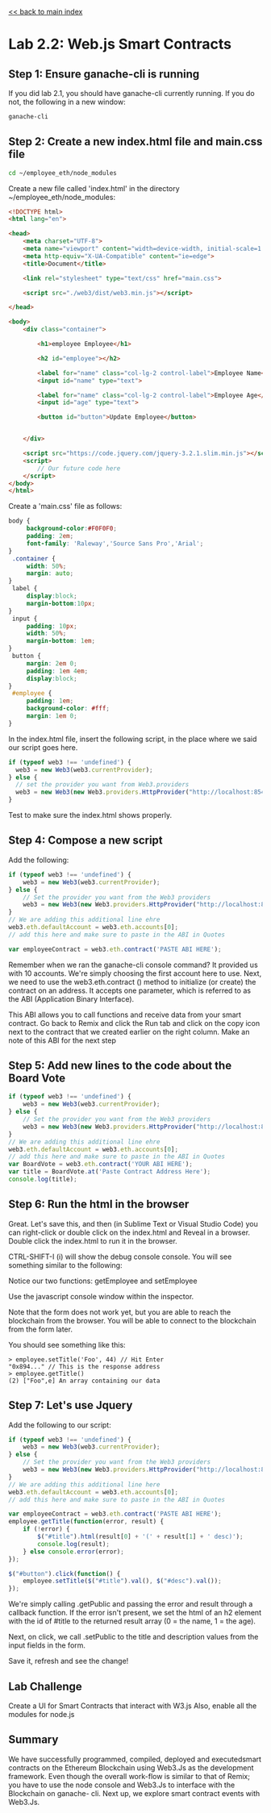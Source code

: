 [<< back to main index](../README.md)

Lab 2.2: Web.js Smart Contracts
===============================

## Step 1: Ensure ganache-cli is running

If you did lab 2.1, you should have ganache-cli currently running. If you do not, the following in a new window:

```bash
ganache-cli
```

## Step 2: Create a new index.html file and main.css file

```bash
cd ~/employee_eth/node_modules
```

Create a new file called 'index.html' in the directory ~/employee_eth/node_modules:

```html
<!DOCTYPE html>
<html lang="en">

<head>
    <meta charset="UTF-8">
    <meta name="viewport" content="width=device-width, initial-scale=1.0">
    <meta http-equiv="X-UA-Compatible" content="ie=edge">
    <title>Document</title>

    <link rel="stylesheet" type="text/css" href="main.css">

    <script src="./web3/dist/web3.min.js"></script>

</head>

<body>
    <div class="container">

        <h1>employee Employee</h1>

        <h2 id="employee"></h2>

        <label for="name" class="col-lg-2 control-label">Employee Name</label>
        <input id="name" type="text">

        <label for="name" class="col-lg-2 control-label">Employee Age</label>
        <input id="age" type="text">

        <button id="button">Update Employee</button>


    </div>

    <script src="https://code.jquery.com/jquery-3.2.1.slim.min.js"></script>
    <script>
        // Our future code here
    </script>
</body>
</html>
```

Create a 'main.css' file as follows:

```css
body {
     background-color:#F0F0F0;
     padding: 2em;
     font-family: 'Raleway','Source Sans Pro','Arial';
}
 .container {
     width: 50%;
     margin: auto;
}
 label {
     display:block;
     margin-bottom:10px;
}
 input {
     padding: 10px;
     width: 50%;
     margin-bottom: 1em;
}
 button {
     margin: 2em 0;
     padding: 1em 4em;
     display:block;
}
 #employee {
     padding: 1em;
     background-color: #fff;
     margin: 1em 0;
}

```


In the index.html file, insert the following script, in the place where we said our script goes here.

```javascript
if (typeof web3 !== 'undefined') {
  web3 = new Web3(web3.currentProvider);
} else {
  // set the provider you want from Web3.providers
  web3 = new Web3(new Web3.providers.HttpProvider("http://localhost:8545"));
}
```

Test to make sure the index.html shows properly.

## Step 4: Compose a new script

Add the following:

```javascript
if (typeof web3 !== 'undefined') {
    web3 = new Web3(web3.currentProvider);
} else {
    // Set the provider you want from the Web3 providers
    web3 = new Web3(new Web3.providers.HttpProvider("http://localhost:8545"));
}
// We are adding this additional line ehre
web3.eth.defaultAccount = web3.eth.accounts[0];
// add this here and make sure to paste in the ABI in Quotes

var employeeContract = web3.eth.contract('PASTE ABI HERE');
```

Remember when we ran the ganache-cli console command? It provided us with 10
accounts. We're simply choosing the first account here to use.
Next, we need to use the web3.eth.contract () method to initialize (or create) the
contract on an address. It accepts one parameter, which is referred to as the ABI
(Application Binary Interface).

This ABI allows you to call functions and receive data from your smart contract.
Go back to Remix and click the Run tab and click on the copy icon next to the contract that we created earlier on the right column.
Make an note of this ABI for the next step

## Step 5: Add new lines to the code about the Board Vote 

```javascript
if (typeof web3 !== 'undefined') {
    web3 = new Web3(web3.currentProvider);
} else {
    // Set the provider you want from the Web3 providers
    web3 = new Web3(new Web3.providers.HttpProvider("http://localhost:8545"));
}
// We are adding this additional line ehre
web3.eth.defaultAccount = web3.eth.accounts[0];
// add this here and make sure to paste in the ABI in Quotes
var BoardVote = web3.eth.contract('YOUR ABI HERE');
var title = BoardVote.at('Paste Contract Address Here');
console.log(title);
```

## Step 6: Run the html in the browser

Great. Let's save this, and then (in Sublime Text or Visual Studio Code) you can right-click or double click on the index.html and Reveal in a browser. Double click the index.html to run it in the browser.

CTRL-SHIFT-I (i) will show the debug console console. You will see something similar to the following:

Notice our two functions: getEmployee and setEmployee

Use the javascript console window within the inspector.  

Note that the form does not work yet, but you are able to reach the blockchain from the browser. You will  be able to connect to the
blockchain from the form later.

You should see something like this:

```console
> employee.setTitle('Foo', 44) // Hit Enter
"0x894..." // This is the response address
> employee.getTitle()
(2) ["Foo",e] An array containing our data

```


## Step 7: Let's use Jquery 

Add the following to our script:

```javascript
if (typeof web3 !== 'undefined') {
    web3 = new Web3(web3.currentProvider);
} else {
    // Set the provider you want from the Web3 providers
    web3 = new Web3(new Web3.providers.HttpProvider("http://localhost:8545"));
}
// We are adding this additional line here
web3.eth.defaultAccount = web3.eth.accounts[0];
// add this here and make sure to paste in the ABI in Quotes

var employeeContract = web3.eth.contract('PASTE ABI HERE');
employee.getTitle(function(error, result) {
    if (!error) {
        $("#title").html(result[0] + '(' + result[1] + ' desc)');
        console.log(result);
    } else console.error(error);
});

$("#button").click(function() {
    employee.setTitle($("#title").val(), $("#desc").val());
});
```

We're simply calling .getPublic and passing the error and result through a callback
function. If the error isn't present, we set the html of an h2 element with the id of
#title to the returned result array (0 = the name, 1 = the age).

Next, on click, we call .setPublic to the title and description values from the
input fields in the form.

Save it, refresh and see the change!

## Lab Challenge
Create a UI for Smart Contracts that interact with W3.js Also, enable all the modules for node.js

## Summary

We have successfully programmed, compiled, deployed and executedsmart contracts on the Ethereum Blockchain using Web3.Js as the development framework. Even though the overall work-flow is similar to that of Remix; you have to use the node console and Web3.Js to interface with the Blockchain on ganache- cli.
Next up, we explore smart contract events with Web3.Js.
